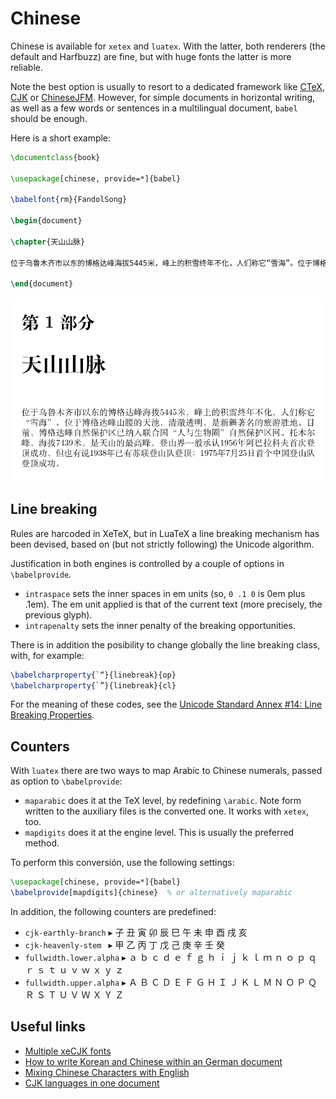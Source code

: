# Chinese

Chinese is available for `xetex` and `luatex`. With the latter, both
renderers (the default and Harfbuzz) are fine, but with huge fonts the
latter is more reliable.

Note the best option is usually to resort to a dedicated framework like
[CTeX](https://ctan.org/pkg/ctex), [CJK](https://ctan.org/pkg/cjk) or
[ChineseJFM](https://ctan.org/pkg/chinese-jfm). However, for simple
documents in horizontal writing, as well as a few words or sentences in
a multilingual document, `babel` should be enough.

Here is a short example:
```tex
\documentclass{book}

\usepackage[chinese, provide=*]{babel}

\babelfont{rm}{FandolSong}

\begin{document}

\chapter{天山山脉}

位于乌鲁木齐市以东的博格达峰海拔5445米，峰上的积雪终年不化，人们称它“雪海”。位于博格达峰山腰的天池，清澈透明，是新疆著名的旅游胜地。目前，博格达峰自然保护区已纳入联合国“人与生物圈”自然保护区网。托木尔峰，海拔7439米，是天山的最高峰，登山界一般承认1956年阿巴拉科夫首次登顶成功，但也有说1938年已有苏联登山队登顶；1975年7月25日首个中国登山队登顶成功。

\end{document}
```

![](../media/chinese-sample.png)

## Line breaking

Rules are harcoded in XeTeX, but in LuaTeX a line breaking mechanism
has been devised, based on (but not strictly following) the Unicode
algorithm.

Justification in both engines is controlled by a couple of options in
`\babelprovide`.

* `intraspace` sets the inner spaces in em units (so, `0 .1 0` is 0em
  plus .1em). The em unit applied is that of the current text (more
  precisely, the previous glyph).
* `intrapenalty` sets the inner penalty of the breaking opportunities.

There is in addition the posibility to change globally the line
breaking class, with, for example:
```tex
\babelcharproperty{`“}{linebreak}{op}
\babelcharproperty{`”}{linebreak}{cl}
```
   
For the meaning of these codes, see the [Unicode Standard Annex #14:
Line Breaking
Properties](https://www.unicode.org/reports/tr14/).

## Counters

With `luatex` there are two ways to map Arabic to
Chinese numerals, passed as option to `\babelprovide`:
* `maparabic` does it at the TeX level, by redefining `\arabic`. Note
  form written to the auxiliary files is the converted one. It works
  with `xetex`, too.
* `mapdigits` does it at the engine level. This is
  usually the preferred method.
  
To perform this conversión, use the following settings:
```tex
\usepackage[chinese, provide=*]{babel}
\babelprovide[mapdigits]{chinese}  % or alternatively maparabic
```

In addition, the following counters are predefined:

* `cjk-earthly-branch` ▸ 子 丑 寅 卯 辰 巳 午 未 申 酉 戌 亥
* `cjk-heavenly-stem ` ▸ 甲 乙 丙 丁 戊 己 庚 辛 壬 癸
* `fullwidth.lower.alpha` ▸ ａ ｂ ｃ ｄ ｅ ｆ ｇ ｈ ｉ ｊ ｋ ｌ ｍ ｎ ｏ ｐ ｑ ｒ ｓ ｔ ｕ ｖ ｗ ｘ ｙ ｚ
* `fullwidth.upper.alpha` ▸ Ａ Ｂ Ｃ Ｄ Ｅ Ｆ Ｇ Ｈ Ｉ Ｊ Ｋ Ｌ Ｍ Ｎ Ｏ Ｐ Ｑ Ｒ Ｓ Ｔ Ｕ Ｖ Ｗ Ｘ Ｙ Ｚ

## Useful links

* [Multiple xeCJK fonts](https://tex.stackexchange.com/questions/480132/multiple-xecjk-fonts#480155)
* [How to write Korean and Chinese within an German document](https://tex.stackexchange.com/a/492214/5735)
* [Mixing Chinese Characters with
  English](https://tex.stackexchange.com/questions/499910/mixing-chinese-characters-with-english-main-language-in-2019-what-is-the-st#499992)
* [CJK languages in one document](https://tex.stackexchange.com/a/604412/5735)



